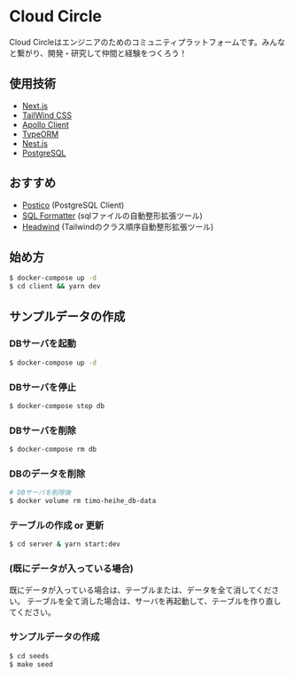 # Cloud Circle

Cloud Circleはエンジニアのためのコミュニティプラットフォームです。みんなと繋がり、開発・研究して仲間と経験をつくろう！

## 使用技術

- [Next.js](https://nextjs.org/)
- [TailWind CSS](https://tailwindcss.com/docs)
- [Apollo Client](https://www.apollographql.com/docs/react)
- [TypeORM](https://typeorm.io/#/)
- [Nest.js](https://docs.nestjs.com/)
- [PostgreSQL](https://www.postgresql.org/docs/)

## おすすめ

- [Postico](https://eggerapps.at/postico/) (PostgreSQL Client)
- [SQL Formatter](https://marketplace.visualstudio.com/items?itemName=adpyke.vscode-sql-formatter) (sqlファイルの自動整形拡張ツール)
- [Headwind](https://marketplace.visualstudio.com/items?itemName=heybourn.headwind) (Tailwindのクラス順序自動整形拡張ツール)

## 始め方

```bash
$ docker-compose up -d
$ cd client && yarn dev
```

## サンプルデータの作成

### DBサーバを起動
```bash
$ docker-compose up -d
```

### DBサーバを停止

```bash
$ docker-compose stop db
```

### DBサーバを削除

```bash
$ docker-compose rm db
```

### DBのデータを削除

```bash
# DBサーバを削除後
$ docker volume rm timo-heihe_db-data
```

### テーブルの作成 or 更新
```bash
$ cd server & yarn start:dev
```

### (既にデータが入っている場合)
既にデータが入っている場合は、テーブルまたは、データを全て消してください。
テーブルを全て消した場合は、サーバを再起動して、テーブルを作り直してください。

### サンプルデータの作成
```bash
$ cd seeds
$ make seed
```
